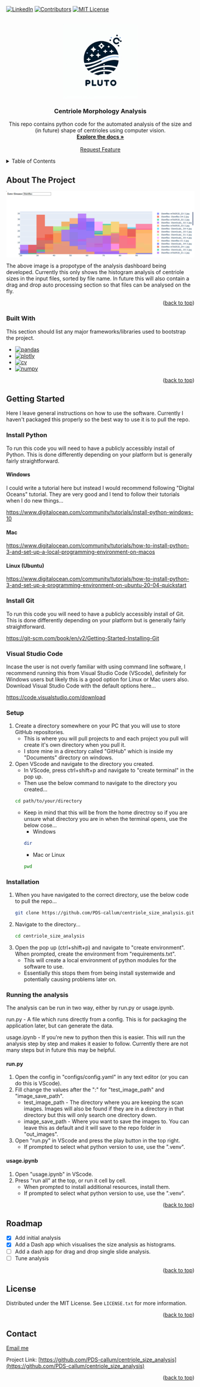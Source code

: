 <!-- Improved compatibility of back to top link: See: https://github.com/othneildrew/Best-README-Template/pull/73 -->
<a name="readme-top"></a>
<!--
*** Thanks for checking out the Best-README-Template. If you have a suggestion
*** that would make this better, please fork the repo and create a pull request
*** or simply open an issue with the tag "enhancement".
*** Don't forget to give the project a star!
*** Thanks again! Now go create something AMAZING! :D
-->



<!-- PROJECT SHIELDS -->
<!--
*** I'm using markdown "reference style" links for readability.
*** Reference links are enclosed in brackets [ ] instead of parentheses ( ).
*** See the bottom of this document for the declaration of the reference variables
*** for contributors-url, forks-url, etc. This is an optional, concise syntax you may use.
*** https://www.markdownguide.org/basic-syntax/#reference-style-links
-->
[![LinkedIn][linkedin-shield]][linkedin-url]
[![Contributors][contributors-shield]][contributors-url]
[![MIT License][license-shield]][license-url]



<!-- PROJECT LOGO -->
<br />
<div align="center">
    <a href="https://github.com/Pluto-Data-Science">
        <img src=".images/logo_placeholder.jpg" alt="drawing" width="200" style="display: block; margin: 0 auto;">
    </a>

  <h3 align="center">Centriole Morphology Analysis</h3>

  <p align="center">
    This repo contains python code for the automated analysis of the size and (in future) shape of centrioles using computer vision.
    <br />
    <a href="https://github.com/PDS-callum/centriole_size_analysis"><strong>Explore the docs »</strong></a>
    <br />
    <br />
    <a href="mailto: cpmwaller@gmail.com">Request Feature</a>
  </p>
</div>



<!-- TABLE OF CONTENTS -->
<details>
  <summary>Table of Contents</summary>
  <ol>
    <li>
      <a href="#about-the-project">About The Project</a>
      <ul>
        <li><a href="#built-with">Built With</a></li>
      </ul>
    </li>
    <li>
      <a href="#getting-started">Getting Started</a>
      <ul>
        <li><a href="#prerequisites">Prerequisites</a></li>
        <li><a href="#installation">Installation</a></li>
      </ul>
    </li>
    <li><a href="#usage">Usage</a></li>
    <li><a href="#roadmap">Roadmap</a></li>
    <li><a href="#contributing">Contributing</a></li>
    <li><a href="#license">License</a></li>
    <li><a href="#contact">Contact</a></li>
    <li><a href="#acknowledgments">Acknowledgments</a></li>
  </ol>
</details>



<!-- ABOUT THE PROJECT -->
## About The Project

<img src=".images\Screenshot.png" alt="drawing" style="display: block; margin: 0 auto;">

The above image is a propotype of the analysis dashboard being developed. Currently this only shows the histogram analysis of centriole sizes in the input files, sorted by file name. In future this will also contain a drag and drop auto processing section so that files can be analysed on the fly.

<p align="right">(<a href="#readme-top">back to top</a>)</p>



### Built With

This section should list any major frameworks/libraries used to bootstrap the project.

* [![pandas][pandas]][pandas-url]
* [![plotly][plotly]][plotly-url]
* [![cv][cv]][cv-url]
* [![numpy][numpy]][numpy-url]

<p align="right">(<a href="#readme-top">back to top</a>)</p>



<!-- GETTING STARTED -->
## Getting Started

Here I leave general instructions on how to use the software.
Currently I haven't packaged this properly so the best way to use it is to pull the repo.

### Install Python

To run this code you will need to have a publicly accessibly install of Python. This is done differently depending on your platform but is generally fairly straightforward.

#### Windows

I could write a tutorial here but instead I would recommend following "Digital Oceans" tutorial. They are very good and I tend to follow their tutorials when I do new things...

https://www.digitalocean.com/community/tutorials/install-python-windows-10

#### Mac

https://www.digitalocean.com/community/tutorials/how-to-install-python-3-and-set-up-a-local-programming-environment-on-macos

#### Linux (Ubuntu)

https://www.digitalocean.com/community/tutorials/how-to-install-python-3-and-set-up-a-programming-environment-on-ubuntu-20-04-quickstart

### Install Git

To run this code you will need to have a publicly accessibly install of Git. This is done differently depending on your platform but is generally fairly straightforward.

https://git-scm.com/book/en/v2/Getting-Started-Installing-Git

### Visual Studio Code

Incase the user is not overly familiar with using command line software, I recommend running this from Visual Studio Code (VScode), definitely for Windows users but likely this is a good option for Linux or Mac users also.
Download Visual Studio Code with the default options here...

https://code.visualstudio.com/download

### Setup

1. Create a directory somewhere on your PC that you will use to store GitHub repositories. 
    - This is where you will pull projects to and each project you pull will create it's own directory when you pull it. 
    - I store mine in a directory called "GitHub" which is inside my "Documents" directory on windows.
2. Open VScode and navigate to the directory you created.
    - In VScode, press ctrl+shift+p and navigate to "create terminal" in the pop up.
    - Then use the below command to navigate to the directory you created...
    ```sh
    cd path/to/your/directory
    ```
    - Keep in mind that this will be from the home directroy so if you are unsure what directory you are in when the terminal opens, use the below cose...
        - Windows
        ```sh
        dir
        ```
        - Mac or Linux
        ```sh
        pwd
        ```

### Installation

1. When you have navigated to the correct directory, use the below code to pull the repo...
    ```sh
    git clone https://github.com/PDS-callum/centriole_size_analysis.git
    ```
2. Navigate to the directory...
    ```sh
    cd centriole_size_analysis
    ```
3.  Open the pop up (ctrl+shift+p) and navigate to "create environment". 
    When prompted, create the environment from "requirements.txt".
    - This will create a local environment of python modules for the software to use.
    - Essentially this stops them from being install systemwide and potentially causing problems later on.

### Running the analysis

The analysis can be run in two way, either by run.py or usage.ipynb.

run.py - A file which runs directly from a config. This is for packaging the application later, but can generate the data.

usage.ipynb - If you're new to python then this is easier. This will run the analysis step by step and makes it easier to follow. Currently there are not many steps but in future this may be helpful.

#### run.py

1. Open the config in "configs/config.yaml" in any text editor (or you can do this is VScode).
2. Fill change the values after the ":" for "test_image_path" and "image_save_path".
    - test_image_path - The directory where you are keeping the scan images. Images will also be found if they are in a directory in that directory but this will only search one directory down.
    - image_save_path - Where you want to save the images to. You can leave this as default and it will save to the repo folder in "out_images".
3. Open "run.py" in VScode and press the play button in the top right. 
    - If prompted to select what python version to use, use the ".venv".

#### usage.ipynb
1. Open "usage.ipynb" in VScode.
2. Press "run all" at the top, or run it cell by cell.
    - When prompted to install additional resources, install them.
    - If prompted to select what python version to use, use the ".venv".

<p align="right">(<a href="#readme-top">back to top</a>)</p>



<!-- ROADMAP -->
## Roadmap

- [x] Add initial analysis
- [x] Add a Dash app which visualises the size analysis as histograms.
- [ ] Add a dash app for drag and drop single slide analysis.
- [ ] Tune analysis

<p align="right">(<a href="#readme-top">back to top</a>)</p>



<!-- LICENSE -->
## License

Distributed under the MIT License. See `LICENSE.txt` for more information.

<p align="right">(<a href="#readme-top">back to top</a>)</p>



<!-- CONTACT -->
## Contact

<a href="mailto: cpmwaller@gmail.com">Email me</a>

Project Link: [https://github.com/PDS-callum/centriole_size_analysis](https://github.com/PDS-callum/centriole_size_analysis)

<p align="right">(<a href="#readme-top">back to top</a>)</p>



<!-- MARKDOWN LINKS & IMAGES -->
<!-- https://www.markdownguide.org/basic-syntax/#reference-style-links -->
[contributors-shield]: https://img.shields.io/badge/Contributors-1-blue
[contributors-url]: https://github.com/PDS-callum
[license-shield]: https://img.shields.io/badge/License-MIT-green
[license-url]: https://github.com/PDS-callum/centriole_size_analysis/blob/main/LICENSE.txt
[linkedin-shield]: https://img.shields.io/badge/-LinkedIn-black.svg?style=for-the-badge&logo=linkedin&colorB=555
[linkedin-url]: https://www.linkedin.com/in/callum-waller-a68354a1/

[pandas]: https://img.shields.io/badge/Pandas-2C2D72?style=for-the-badge&logo=pandas&logoColor=white
[pandas-url]: https://pandas.pydata.org
[plotly]: https://img.shields.io/badge/Plotly-239120?style=for-the-badge&logo=plotly&logoColor=white
[plotly-url]: https://plotly.com
[numpy]: https://img.shields.io/badge/Numpy-777BB4?style=for-the-badge&logo=numpy&logoColor=white
[numpy-url]: https://numpy.org
[cv]: https://img.shields.io/badge/OpenCV-27338e?style=for-the-badge&logo=OpenCV&logoColor=white
[cv-url]: https://opencv.org

[product-screenshot]: .images/screenshot.png
[logo]: .images/logo_placeholder.jpg
[logo-url]: https://github.com/Pluto-Data-Science